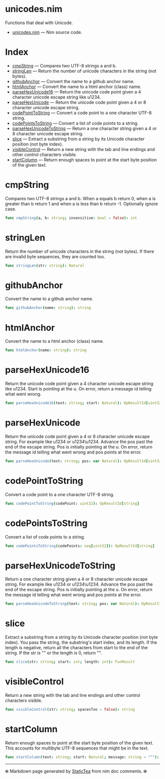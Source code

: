 # unicodes.nim

Functions that deal with Unicode.


* [unicodes.nim](../../src/unicodes.nim) &mdash; Nim source code.
# Index

* [cmpString](#cmpstring) &mdash; Compares two UTF-8 strings a and b.
* [stringLen](#stringlen) &mdash; Return the number of unicode characters in the string (not bytes).
* [githubAnchor](#githubanchor) &mdash; Convert the name to a github anchor name.
* [htmlAnchor](#htmlanchor) &mdash; Convert the name to a html anchor (class) name.
* [parseHexUnicode16](#parsehexunicode16) &mdash; Return the unicode code point given a 4 character unicode escape string like u1234.
* [parseHexUnicode](#parsehexunicode) &mdash; Return the unicode code point given a 4 or 8 character unicode escape string.
* [codePointToString](#codepointtostring) &mdash; Convert a code point to a one character UTF-8 string.
* [codePointsToString](#codepointstostring) &mdash; Convert a list of code points to a string.
* [parseHexUnicodeToString](#parsehexunicodetostring) &mdash; Return a one character string given a 4 or 8 character unicode escape string.
* [slice](#slice) &mdash; Extract a substring from a string by its Unicode character position (not byte index).
* [visibleControl](#visiblecontrol) &mdash; Return a new string with the tab and line endings and other control characters visible.
* [startColumn](#startcolumn) &mdash; Return enough spaces to point at the start byte position of the given text.

# cmpString

Compares two UTF-8 strings a and b.  When a equals b return 0,
when a is greater than b return 1 and when a is less than b
return -1. Optionally ignore case.


~~~nim
func cmpString(a, b: string; insensitive: bool = false): int
~~~

# stringLen

Return the number of unicode characters in the string (not
bytes). If there are invalid byte sequences, they are counted too.


~~~nim
func stringLen(str: string): Natural
~~~

# githubAnchor

Convert the name to a github anchor name.


~~~nim
func githubAnchor(name: string): string
~~~

# htmlAnchor

Convert the name to a html anchor (class) name.


~~~nim
func htmlAnchor(name: string): string
~~~

# parseHexUnicode16

Return the unicode code point given a 4 character unicode escape
string like u1234. Start is pointing at the u. On error, return a
message id telling what went wrong.


~~~nim
func parseHexUnicode16(text: string; start: Natural): OpResultId[uint32]
~~~

# parseHexUnicode

Return the unicode code point given a 4 or 8 character unicode escape
string. For example like u1234 or u1234\u1234. Advance the pos
past the end of the escape string. Pos is initially pointing at
the u. On error, return the message id telling what went wrong
and pos points at the error.


~~~nim
func parseHexUnicode(text: string; pos: var Natural): OpResultId[uint32]
~~~

# codePointToString

Convert a code point to a one character UTF-8 string.


~~~nim
func codePointToString(codePoint: uint32): OpResultId[string]
~~~

# codePointsToString

Convert a list of code points to a string.


~~~nim
func codePointsToString(codePoints: seq[uint32]): OpResultId[string]
~~~

# parseHexUnicodeToString

Return a one character string given a 4 or 8 character unicode
escape string. For example like u1234 or u1234\u1234. Advance the
pos past the end of the escape string. Pos is initially pointing
at the u. On error, return the message id telling what went wrong
and pos points at the error.


~~~nim
func parseHexUnicodeToString(text: string; pos: var Natural): OpResultId[string]
~~~

# slice

Extract a substring from a string by its Unicode character
position (not byte index). You pass the string, the substring's
start index, and its length. If the length is negative, return
all the characters from start to the end of the string. If the
str is "" or the length is 0, return "".


~~~nim
func slice(str: string; start: int; length: int): FunResult
~~~

# visibleControl

Return a new string with the tab and line endings and other
control characters visible.


~~~nim
func visibleControl(str: string; spacesToo = false): string
~~~

# startColumn

Return enough spaces to point at the start byte position of the
given text.  This accounts for multibyte UTF-8 sequences that
might be in the text.


~~~nim
func startColumn(text: string; start: Natural; message: string = "^"): string
~~~


---
⦿ Markdown page generated by [StaticTea](https://github.com/flenniken/statictea/) from nim doc comments. ⦿
